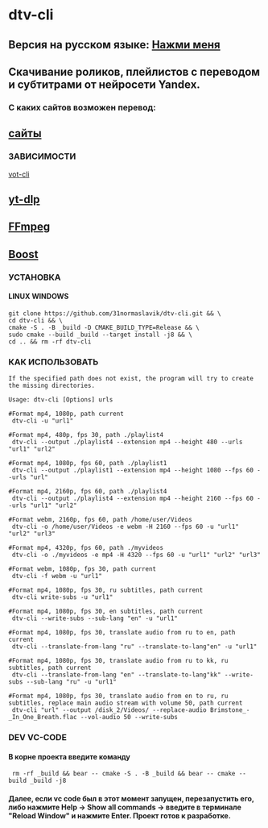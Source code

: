 # dtv-cli
## Версия на русском языке: [Нажми меня](README_RU.md)
## Скачивание роликов, плейлистов с переводом и субтитрами от нейросети Yandex.
### С каких сайтов возможен перевод: 
## [сайты](https://github.com/FOSWLY/vot-cli/wiki/%5BEN%5D-Supported-sites)

### ЗАВИСИМОСТИ
[vot-cli](https://github.com/FOSWLY/vot-cli)
## [yt-dlp](https://github.com/yt-dlp/yt-dlp)
## [FFmpeg](https://github.com/FFmpeg/FFmpeg)
## [Boost](https://www.boost.org/)

### УСТАНОВКА

#### LINUX WINDOWS
```
git clone https://github.com/31normaslavik/dtv-cli.git && \
cd dtv-cli && \
cmake -S . -B _build -D CMAKE_BUILD_TYPE=Release && \
sudo cmake --build _build --target install -j8 && \
cd .. && rm -rf dtv-cli

```
### КАК ИСПОЛЬЗОВАТЬ
```
If the specified path does not exist, the program will try to create the missing directories.

Usage: dtv-cli [Options] urls

#Format mp4, 1080p, path current
 dtv-cli -u "url1"

#Format mp4, 480p, fps 30, path ./playlist4
 dtv-cli --output ./playlist4 --extension mp4 --height 480 --urls "url1" "url2"

#Format mp4, 1080p, fps 60, path ./playlist1
 dtv-cli --output ./playlist1 --extension mp4 --height 1080 --fps 60 --urls "url"

#Format mp4, 2160p, fps 60, path ./playlist4
 dtv-cli --output ./playlist4 --extension mp4 --height 2160 --fps 60 --urls "url1" "url2"

#Format webm, 2160p, fps 60, path /home/user/Videos
 dtv-cli -o /home/user/Videos -e webm -H 2160 --fps 60 -u "url1" "url2" "url3"

#Format mp4, 4320p, fps 60, path ./myvideos
 dtv-cli -o ./myvideos -e mp4 -H 4320 --fps 60 -u "url1" "url2" "url3"

#Format webm, 1080p, fps 30, path current
 dtv-cli -f webm -u "url1"

#Format mp4, 1080p, fps 30, ru subtitles, path current
 dtv-cli write-subs -u "url1"

#Format mp4, 1080p, fps 30, en subtitles, path current
 dtv-cli --write-subs --sub-lang "en" -u "url1"

#Format mp4, 1080p, fps 30, translate audio from ru to en, path current
 dtv-cli --translate-from-lang "ru" --translate-to-lang"en" -u "url1"

#Format mp4, 1080p, fps 30, translate audio from ru to kk, ru subtitles, path current
 dtv-cli --translate-from-lang "en" --translate-to-lang"kk" --write-subs --sub-lang "ru" -u "url1"

#Format mp4, 1080p, fps 30, translate audio from en to ru, ru subtitles, replace main audio stream with volume 50, path current
 dtv-cli "url" --output /disk_2/Videos/ --replace-audio Brimstone_-_In_One_Breath.flac --vol-audio 50 --write-subs

```
### DEV VC-CODE
#### В корне проекта введите команду
```
 rm -rf _build && bear -- cmake -S . -B _build && bear -- cmake --build _build -j8
```
#### Далее, если vc code был в этот момент запущен, перезапустить его, либо нажмите Help -> Show all commands -> введите в терминале "Reload Window" и нажмите Еnter. Проект готов к разработке.


